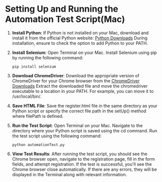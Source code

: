 # Setting Up and Running the Automation Test Script(Mac)
1. **Install Python**:
If Python is not installed on your Mac, download and install it from the official Python website: [Python Downloads](https://www.python.org/downloads/)
During installation, ensure to check the option to add Python to your PATH.
2. **Install Selenium**:
Open Terminal on your Mac.
Install Selenium using pip by running the following command:

    ```pip install selenium```

3. **Download ChromeDriver**:
Download the appropriate version of ChromeDriver for your Chrome browser from the [ChromeDriver Downloads](https://chromedriver.chromium.org/downloads)
Extract the downloaded file and move the chromedriver executable to a location in your PATH. For example, you can move it to /usr/local/bin/.
4. **Save HTML File**:
Save the register.html file in the same directory as your Python script or specify the correct file path in the setUp() method where filePath is defined.
5. **Run the Test Script**:
Open Terminal on your Mac.
Navigate to the directory where your Python script is saved using the cd command.
Run the test script using the following command:

    ```python automationTest.py```

6. **View Test Results**:
After running the test script, you should see the Chrome browser open, navigate to the registration page, fill in the form fields, and attempt registration.
If the test is successful, you'll see the Chrome browser close automatically.
If there are any errors, they will be displayed in the Terminal along with relevant information.
